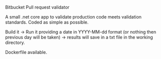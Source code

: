 Bitbucket Pull request validator

A small .net core app to validate production code meets validation standards.
Coded as simple as possible.

Build it -> Run it providing a date in YYYY-MM-dd format (or nothing then previous day will be taken) -> results will save in a txt file in the working directory.

Dockerfile available.